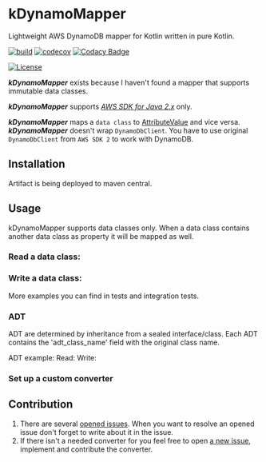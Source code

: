 # kDynamoMapper
Lightweight AWS DynamoDB mapper for Kotlin written in pure Kotlin.

[![build](https://github.com/jaitl/kDynamoMapper/actions/workflows/build.yml/badge.svg?branch=main)](https://github.com/jaitl/kDynamoMapper/actions/workflows/build.yml)
[![codecov](https://codecov.io/gh/jaitl/kDynamoMapper/branch/main/graph/badge.svg?token=2JXCJZDUHQ)](https://codecov.io/gh/jaitl/kDynamoMapper)
[![Codacy Badge](https://app.codacy.com/project/badge/Grade/f7d2b2905373454fa647777ec2377957)](https://www.codacy.com/gh/jaitl/kDynamoMapper/dashboard)

[![License](https://img.shields.io/badge/license-MIT-green.svg)](https://github.com/jaitl/kDynamoMapper/blob/main/LICENSE)

***kDynamoMapper*** exists because I haven't found a mapper that supports immutable data classes.

***kDynamoMapper*** supports [_AWS SDK for Java 2.x_](https://docs.aws.amazon.com/sdk-for-java/latest/developer-guide/examples-dynamodb.html) only.

***kDynamoMapper*** maps a `data class` to [AttributeValue](https://docs.aws.amazon.com/amazondynamodb/latest/APIReference/API_AttributeValue.html) and vice versa.
***kDynamoMapper*** doesn't wrap `DynamoDbClient`. You have to use original `DynamoDbClient` from `AWS SDK 2` to work with DynamoDB.

## Installation
Artifact is being deployed to maven central.

## Usage
kDynamoMapper supports data classes only. When a data class contains another data class as property it will be mapped as well.

### Read a data class:


### Write a data class:

More examples you can find in tests and integration tests.

### ADT
ADT are determined by inheritance from a sealed interface/class. 
Each ADT contains the 'adt_class_name' field with the original class name.

ADT example:
Read:
Write:

### Set up a custom converter


## Contribution
1. There are several [opened issues](https://github.com/jaitl/kDynamoMapper/issues). When you want to resolve an opened issue don't forget to write about it in the issue.
2. If there isn't a needed converter for you feel free to open [a new issue](https://github.com/jaitl/kDynamoMapper/issues/new), implement and contribute the converter.

